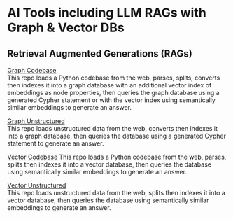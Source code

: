 # AI Tools including LLM RAGs with Graph & Vector DBs

## Retrieval Augmented Generations (RAGs)

[Graph Codebase](/RAGs/graph_codebase/)  
This repo loads a Python codebase from the web, parses, splits, converts then indexes it into a graph database with an additional vector index of embeddings as node properties, then queries the graph database using a generated Cypher statement or with the vector index using semantically similar embeddings to generate an answer.

[Graph Unstructured](/RAGs/graph_unstructured/)  
This repo loads unstructured data from the web, converts then indexes it into a graph database, then queries the database using a generated Cypher statement to generate an answer. 

[Vector Codebase](/RAGs/vector_codebase/)
This repo loads a Python codebase from the web, parses, splits then indexes it into a vector database, then queries the database using semantically similar embeddings to generate an answer.  

[Vector Unstructured](/RAGs/vector_unstructured/)  
This repo loads unstructured data from the web, splits then indexes it into a vector database, then queries the database using semantically similar embeddings to generate an answer.
